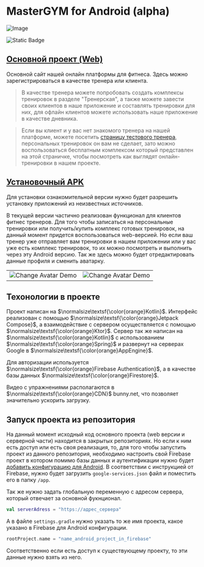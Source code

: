 

# MasterGYM for Android (alpha)

![Image](https://mastergym.online/MasterGYMIcon192.png)

![Static Badge](https://img.shields.io/badge/made_by-Ragefalcon-orange)


<h2><a  href="https://mastergym.online">Основной проект (Web)</a></h2>
Основной сайт нашей онлайн платформы для фитнеса. Здесь можно 
зарегистрироваться в качестве тренера или клиента. 

> В качестве тренера 
можете попробовать создать комплексы тренировок в разделе "Тренерская", 
а также можете завести своих клиентов в наше приложение и составлять тренировки 
для них, для офлайн клиентов можете использовать наше приложение 
в качестве дневника. 

>Если вы клиент и у вас нет знакомого тренера на нашей платформе, можете 
посетить <a  href="https://mastergym.online?idt=VxtfjIX8S8Q1SLsG49c2"> страницу тестового тренера</a>, персональных тренировок 
он вам не сделает, зато можно воспользоваться бесплатным комплексом который 
представлен на этой страничке, чтобы посмотреть как выглядят 
онлайн-тренировки в нашем проекте.

<h2><a  href="https://FitConstructorImg.b-cdn.net/other/File%20for%20download/MasterGYM.apk" download>
Установочный APK
</a></h2>
Для установки ознакомительной версии нужно будет разрешить установку приложений из
неизвестных источников. 

В текущей версии частично реализован функционал для клиентов фитнес тренеров.
Для того чтобы записаться на персональные тренировки или получить/купить 
комплекс готовых тренировок, на данный момент придется воспользоваться web-версией. 
Но если ваш тренер уже отправляет вам тренировки в нашем приложении или у вас уже есть комплекс тренировок, то их можно
посмотреть и выполнить через эту Android версию. Так же здесь можно будет
отредактировать данные профиля и сменить аватарку.

<table>
  <tr>
    <td>
      <img src="https://FitConstructorImg.b-cdn.net/other/change_avatar_demo.gif" alt="Change Avatar Demo">
    </td>
    <td>
      <img src="https://FitConstructorImg.b-cdn.net/other/open_training_demo_2.gif" alt="Change Avatar Demo">
    </td>
  </tr>
</table>

## Техонологии в проекте

Проект написан на $\normalsize\textsf{\color{orange}Kotlin}$. Интерфейс реализован с помощью 
$\normalsize\textsf{\color{orange}Jetpack Compose}$, 
а взаимодействие с сервером осуществляется с помощью $\normalsize\textsf{\color{orange}Ktor}$.
Сервер так же написан на $\normalsize\textsf{\color{orange}Kotlin}$ 
с использованием $\normalsize\textsf{\color{orange}Spring}$ и 
развернут на серверах Google в $\normalsize\textsf{\color{orange}AppEngine}$.

Для авторизации используется $\normalsize\textsf{\color{orange}Firebase Authentication}$, 
а в качестве базы данных $\normalsize\textsf{\color{orange}Firestore}$.

Видео с упражнениями располагаются в $\normalsize\textsf{\color{orange}CDN}$ bunny.net, что 
позволяет значительно ускорить загрузку.

## Запуск проекта из репозитория

На данный момент исходный код основного проекта (web версии и серверной части) 
находится в закрытых репозиториях. Но если к ним есть доступ или есть своя 
реализация, то, для того чтобы запустить проект из данного репозитория, 
необходимо настроить
свой Firebase проект в котором помимо базы данных и аутентификации нужно будет
<a  href="https://firebase.google.com/docs/android/setup?hl=ru"> добавить 
конфигурацию для Android</a>. В соответствии с инструкцией от Firebase, 
нужно будет загрузить `google-services.json` файл и поместить его в папку `/app`.

Так же нужно задать глобальную переменную с адресом сервера, который отвечает за
основной фукнционал.

```Kotlin 
val serverAdress = "https://адрес_сервера"
```

А в файле `settings.gradle` нужно указать то же имя проекта, 
какое указано в Firebase для Android конфигурации.

```Kotlin 
rootProject.name = "name_android_project_in_firebase"
```


Соответственно если есть доступ к существующему проекту, то эти данные нужно взять из него.

